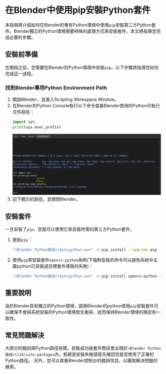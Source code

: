 # 在Blender中使用pip安裝Python套件

本指南將介紹如何在Blender的專有Python環境中使用`pip`安裝第三方Python套件。Blender獨立的Python環境需要特殊的處理方式來安裝套件，本文將指導您完成必要的步驟。

## 安裝前準備

在開始之前，您需要在Blender的Python環境中安裝`pip`。以下步驟將指導您如何完成這一過程。

### 找到Blender專用Python Environment Path

1. 開啟Blender，並進入Scripting Workspace Window。
2. 在Blender的Python Console執行以下命令查看Blender使用的Python可執行文件路徑：
    ```python
    import sys
    print(sys.exec_prefix)
    ```
   <img src="Docs/blender_console.PNG" alt="示例圖片" style="max-width:100%;height:auto;">
3. 記下顯示的路徑，並關閉Blender。

## 安裝套件

一旦安裝了`pip`，您就可以使用它來安裝所需的第三方Python套件。

1. 更新`pip`：
    ```bash
    "<Blender Python路徑>\bin\python.exe" -m pip install --upgrade pip
    ```
2. 使用`pip`來安裝套件`opencv-python`為例(下強制安裝的命令可以避免系統中主要python已安裝過目標套件導致的失敗)：
    ```bash
    "<Blender Python路徑>\bin\python.exe" -m pip install opencv-python --force-reinstall
    ```

## 重要說明

由於Blender具有獨立的Python環境，調用Blender的python使用`pip`安裝套件可以確保不會與系統安裝的Python環境發生衝突，從而保持Blender環境的穩定和一致性。

## 常見問題解決

大部分的錯誤與Python路徑有關，安裝成功後套件應該會出現於`<Blender Python路徑>\lib\site-packages`內，若總是安裝失敗請首先確認您是否使用了正確的Python路徑。
另外，您可以查看Blender控制台的錯誤信息，以獲取解決問題的線索。
